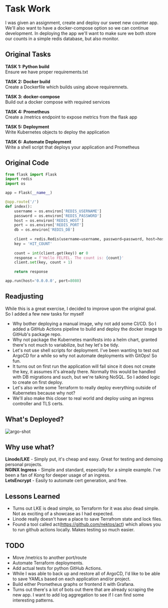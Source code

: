 # Task Work

I was given an assignment, create and deploy our sweet new counter app. We'll also want to have a docker-compose option so we can continue development. In deploying the app we'll want to make sure we both store our counts in a simple redis database, but also monitor.

## Original Tasks

**TASK 1: Python build**  
Ensure we have proper requirements.txt

**TASK 2: Docker build**  
Create a Dockerfile which builds using above requiremnets.

**TASK 3: docker-compose**  
Build out a docker compose with required services

**TASK 4: Prometheus**  
Create a /metrics endpoint to expose metrics from the flask app

**TASK 5: Deployment**  
Write Kubernetes objects to deploy the application

**TASK 6: Automate Deployment**  
Write a shell script that deploys your application and Prometheus

## Original Code

```python
from flask import Flask
import redis
import os

app = Flask(__name__)

@app.route('/')
def index():
    username = os.environ['REDIS_USERNAME']
    password = os.environ['REDIS_PASSWORD']
    host = os.environ['REDIS_HOST']
    port = os.environ['REDIS_PORT']
    db = os.environ['REDIS_DB']
    
    client = redis.Redis(username=username, password=password, host=host, port=port, db=db)
    key = 'HIT_COUNT'
    
    count = int(client.get(key)) or 0
    response = f'Hello FELFEL. The count is: {count}'
    client.set(key, count + 1)
    
    return response

app.run(host='0.0.0.0', port=8080)
```

## Readjusting 
While this is a great exercise, I decided to improve upon the original goal. So I added a few new tasks for myself

- Why bother deploying a manual image, why not add some CI/CD. So I added a GitHub Actions pipeline to build and deploy the docker image to GitHub's package repo.
- Why not package the Kubernetes manifests into a helm chart, granted there's not much to variabilize, but hey let's be tidy.
- Let's not use shell scripts for deployment. I've been wanting to test out ArgoCD for a while so why not automate deployments with GitOps! So fun. 
- It turns out on first run the application will fail since it does not create the key, it assumes it's already there. Normally this would be handled with DB migrations and such, but we're talking NoSQL. So I added logic to create on first deploy. 
- Let's also write some Terraform to really deploy everything outside of Kubernetes because why not? 
- We'll also make this closer to real world and deploy using an ingress controller and TLS certs. 

## What's Deployed? 

![argo-shot](https://github.com/gceraso/felfel/assets/8634134/0b721309-2a84-4d93-b366-189398c6787e)

## Why use what? 

**Linode/LKE** - Simply put, it's cheap and easy. Great for testing and demoing personal projects.  
**NGINX Ingress** - Simple and standard, especially for a simple example. I've been a fan of Kong for deeper usage of an ingress.  
**LetsEncrypt** - Easily to automate cert generation, and free.  

## Lessons Learned

- Turns out LKE is dead simple, so Terraform for it was also dead simple. Not as exciting of a showcase as I had expected. 
- Linode really doesn't have a place to save Terrafrom state and lock files.
- Found a tool called act(https://github.com/nektos/act) which allows you to run github actions locally. Makes testing so much easier.

## TODO

- Move /metrics to another port/route 
- Automate Terraform deployments.
- Add actual tests for python GitHub Actions.
- While I was able to back up and restore all of ArgoCD, I'd like to be able to save YAMLs based on each application and/or project.
- Build either Prometheus graphs or frontend it with Grafana. 
- Turns out there's a lot of bots out there that are already scraping the new app. I want to add log aggregation to see if I can find some interesting patterns.